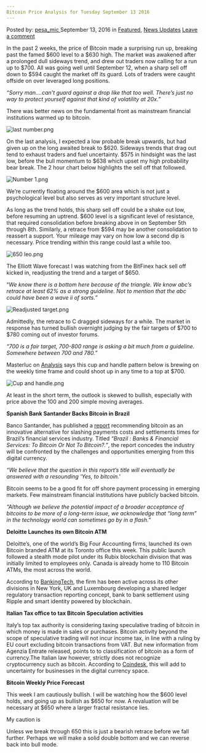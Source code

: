 ```yaml
---
Bitcoin Price Analysis for Tuesday September 13 2016
---
```

<article class="post-listing post-15436 post type-post status-publish format-standard has-post-thumbnail hentry  tag-1826 tag-3336 tag-anlysis tag-bitcoin tag-price tag-september tag-tuesday">
    <div class="post-inner">
        <span>Posted by: <a href="https://www.deepdotweb.com/author/pesa_mic/" title="">pesa_mic </a></span>
    <span>September 13, 2016</span>
    <span>in <a href="https://www.deepdotweb.com/category/deepdot-news/" rel="category tag">Featured</a>, <a href="https://www.deepdotweb.com/category/news-updates/" rel="category tag">News Updates</a></span>
    <span><a href="https://www.deepdotweb.com/2016/09/13/bitcoin-price-analysis-tuesday-september-13-2016/#respond">Leave a comment</a></span>
    </p>
    <div class="clear"></div>
    <div class="entry">
    <p>In the past 2 weeks, the price of Bitcoin made a surprising run up, breaking past the famed $600 level to a $630 high. The market was awakened after a prolonged dull sideways trend, and drew out traders now calling for a run up to $700. All was going well until September 12, when a sharp sell off down to $594 caught the market off its guard. Lots of traders were caught offside on over leveraged long positions.</p>
    <p><em>“Sorry man&#8230;.can&#8217;t guard against a drop like that too well. There&#8217;s just no way to protect yourself against that kind of volatility at 20x.”</em></p>
    <p>There was better news on the fundamental front as mainstream financial institutions warmed up to bitcoin.</p>
    <p><img class="wp-image-15437 aligncenter" src="https://www.deepdotweb.com/wp-content/uploads/2016/09/last-number-png.png" alt="last number.png" srcset="https://www.deepdotweb.com/wp-content/uploads/2016/09/last-number-png.png 1125w, https://www.deepdotweb.com/wp-content/uploads/2016/09/last-number-png-300x210.png 300w, https://www.deepdotweb.com/wp-content/uploads/2016/09/last-number-png-1024x715.png 1024w" sizes="(max-width: 1125px) 100vw, 1125px"/></p>
    <p>On the last analysis, I expected a low probable break upwards, but had given up on the long awaited break to $620. Sideways trends that drag out tend to exhaust traders and fuel uncertainty. $575 in hindsight was the last low, before the bull momentum to $638 which upset my high probability bear break. The 2 hour chart below highlights the sell off that followed.</p>
    <p><img class="wp-image-15438 aligncenter" src="https://www.deepdotweb.com/wp-content/uploads/2016/09/number-1-png.png" alt="Number 1.png" srcset="https://www.deepdotweb.com/wp-content/uploads/2016/09/number-1-png.png 1200w, https://www.deepdotweb.com/wp-content/uploads/2016/09/number-1-png-300x214.png 300w, https://www.deepdotweb.com/wp-content/uploads/2016/09/number-1-png-1024x730.png 1024w" sizes="(max-width: 1200px) 100vw, 1200px"/></p>
    <p>We&#8217;re currently floating around the $600 area which is not just a psychological level but also serves as very important structure level.</p>
    <p>As long as the trend holds, this sharp sell off could be a shake out low, before resuming an uptrend. $600 level is a significant level of resistance, that required consolidation before breaking above in on September 5th through 8th. Similarly, a retrace from $594 may be another consolidation to reassert a support. Your mileage may vary on how low a second dip is necessary. Price trending within this range could last a while too.</p>
    <p><img class="wp-image-15439 aligncenter" src="https://www.deepdotweb.com/wp-content/uploads/2016/09/650-leo-png.png" alt="650 leo.png" srcset="https://www.deepdotweb.com/wp-content/uploads/2016/09/650-leo-png.png 1198w, https://www.deepdotweb.com/wp-content/uploads/2016/09/650-leo-png-300x201.png 300w, https://www.deepdotweb.com/wp-content/uploads/2016/09/650-leo-png-1024x685.png 1024w, https://www.deepdotweb.com/wp-content/uploads/2016/09/650-leo-png-290x195.png 290w" sizes="(max-width: 1198px) 100vw, 1198px"/></p>
    <p>The Elliott Wave forecast I was watching from the BitFinex hack sell off kicked in, readjusting the trend and a target of $650.</p>
    <p>“<em>We know there is a bottom here because of the triangle. We know abc’s retrace at least 62% as a strong guideline. Not to mention that the abc could have been a wave ii of sorts.”</em></p>
    <p><img class="wp-image-15440 aligncenter" src="https://www.deepdotweb.com/wp-content/uploads/2016/09/readjusted-target-png.png" alt="Readjusted target.png" srcset="https://www.deepdotweb.com/wp-content/uploads/2016/09/readjusted-target-png.png 929w, https://www.deepdotweb.com/wp-content/uploads/2016/09/readjusted-target-png-300x194.png 300w" sizes="(max-width: 929px) 100vw, 929px"/></p>
    <p>Admittedly, the retrace to C dragged sideways for a while. The market in response has turned bullish overnight judging by the fair targets of $700 to $780 coming out of investor forums.</p>
    <p><em>“700 is a fair target, 700-800 range is asking a bit much from a guideline. Somewhere between 700 and 780.”</em></p>
    <p>Masterluc on <a href="https://bitcointalk.org/index.php?topic=274613.new;topicseen#new">Analysis</a> says this cup and handle pattern below is brewing on the weekly time frame and could shoot up in any time to a top at $700.</p>
    <p><img class="wp-image-15441 aligncenter" src="https://www.deepdotweb.com/wp-content/uploads/2016/09/cup-and-handle-png.png" alt="Cup and handle.png" srcset="https://www.deepdotweb.com/wp-content/uploads/2016/09/cup-and-handle-png.png 916w, https://www.deepdotweb.com/wp-content/uploads/2016/09/cup-and-handle-png-300x187.png 300w" sizes="(max-width: 916px) 100vw, 916px"/></p>
    <p>At least in the short term, the outlook is skewed to bullish, especially with price above the 100 and 200 simple moving averages.</p>
    <p><strong>Spanish Bank Santander Backs Bitcoin in Brazil</strong></p>
    <p>Banco Santander, has published a <a href="https://www.finextra.com/finextra-downloads/newsdocs/mercado_bitcoin-_relat%C3%B3rio_santander.pdf">report</a> recommending bitcoin as an innovative alternative for slashing payments costs and settlements times for Brazil’s financial services industry. Titled <em>“Brazil : Banks &amp; Financial Services: To Bitcoin Or Not To Bitcoin?.”</em>, the report concedes the industry will be confronted by the challenges and opportunities emerging from this digital currency.</p>
    <p><em>“We believe that the question in this report’s title will eventually be answered with a resounding ‘Yes, to bitcoin.’ </em></p>
    <p>Bitcoin seems to be a good fit for off shore payment processing in emerging markets. Few mainstream financial institutions have publicly backed bitcoin.</p>
    <p><em>“Although we believe the potential impact of a broader acceptance of bitcoins to be more of a long-term issue, we acknowledge that “long term” in the technology world can sometimes go by in a flash.”</em></p>
    <p><strong>Deloitte Launches its own Bitcoin ATM</strong></p>
    <p>Deloitte’s, one of the world’s Big Four Accounting firms, launched its own Bitcoin branded ATM at its Toronto office this week. This public launch followed a stealth mode pilot under its Rubix blockchain division that was initially limited to employees only. Canada is already home to 110 Bitcoin ATMs, the most across the world.</p>
    <p>According to <a href="http://www.bankingtech.com/573212/deloitte-launches-its-first-bitcoin-atm/">BankingTech</a>, the firm has been active across its other divisions in New York, UK and Luxembourg developing a shared ledger regulatory transaction reporting concept, bank to bank settlement using Ripple and smart identity powered by blockchain.</p>
    <p><strong>Italian Tax office to tax Bitcoin Speculation activities</strong></p>
    <p>Italy’s top tax authority is considering taxing speculative trading of bitcoin in which money is made in sales or purchases. Bitcoin activity beyond the scope of speculative trading will not incur income tax, in line with a ruling by EU court excluding bitcoin transactions from VAT. But new information from Agenzia Entrate released, points to to classification of bitcoin as a form of currency.The Italian law however, strictly does not recognize cryptocurrency such as bitcoin. According to <a href="http://www.coindesk.com/italy-tax-speculative-bitcoin-uses/">Coindesk</a>, this will add to uncertainty for businesses in the digital currency space.</p>
    <p><strong>Bitcoin Weekly Price Forecast</strong></p>
    <p>This week I am cautiously bullish. I will be watching how the $600 level holds, and going up as bullish as $650 for now. A revaluation will be necessary at $650 where a larger fractal resistance lies.</p>
    <p>My caution is</p>
    <p>Unless we break through 650 this is just a bearish retrace before we fall further. Perhaps we will make a solid double bottom and we can reverse back into bull mode.</p>
    </div>
    <span style="display:none"><a href="https://www.deepdotweb.com/tag/13/" rel="tag">13</a> <a href="https://www.deepdotweb.com/tag/2016/" rel="tag">2016</a> <a href="https://www.deepdotweb.com/tag/anlysis/" rel="tag">anlysis</a> <a href="https://www.deepdotweb.com/tag/bitcoin/" rel="tag">bitcoin</a> <a href="https://www.deepdotweb.com/tag/price/" rel="tag">price</a> <a href="https://www.deepdotweb.com/tag/september/" rel="tag">september</a> <a href="https://www.deepdotweb.com/tag/tuesday/" rel="tag">tuesday</a></span> <span style="display:none" class="updated">2016-09-13</span>
    <div style="display:none" class="vcard author" itemprop="author" itemscope itemtype="http://schema.org/Person"><strong class="fn" itemprop="name"><a href="https://www.deepdotweb.com/author/pesa_mic/" title="Posts by pesa_mic" rel="author">pesa_mic</a></strong></div>
    </div>
</article>

